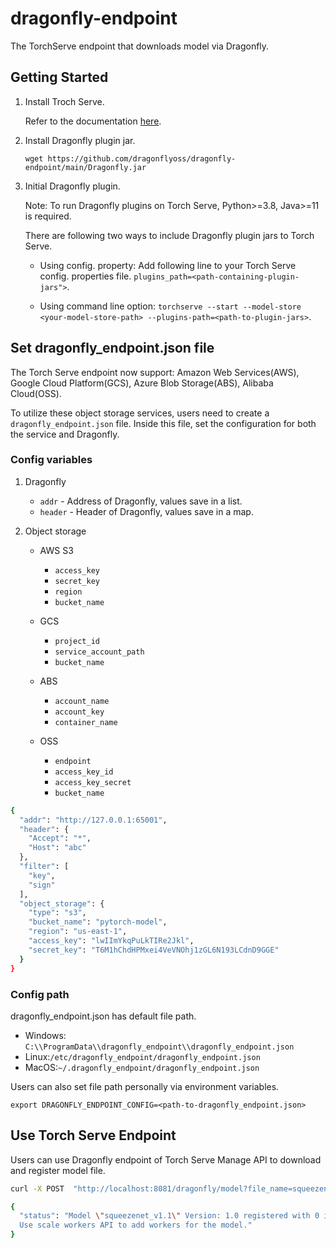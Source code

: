 # dragonfly-endpoint

The TorchServe endpoint that downloads model via Dragonfly.

## Getting Started

1. Install Troch Serve.

    Refer to the documentation [here](https://github.com/pytorch/serve).

2. Install Dragonfly plugin jar.

    `wget https://github.com/dragonflyoss/dragonfly-endpoint/main/Dragonfly.jar`

3. Initial Dragonfly plugin.

    Note: To run Dragonfly plugins on Torch Serve, Python>=3.8, Java>=11 is required.

    There are following two ways to include Dragonfly plugin jars to Torch Serve.

    - Using config. property: Add following line to your Torch Serve config. properties file. `plugins_path=<path-containing-plugin-jars">`.

    - Using command line option:  `torchserve --start --model-store <your-model-store-path> --plugins-path=<path-to-plugin-jars>`.

## Set dragonfly_endpoint.json file

The Torch Serve endpoint now support: Amazon Web Services(AWS), 
Google Cloud Platform(GCS), Azure Blob Storage(ABS), Alibaba Cloud(OSS).

To utilize these object storage services, users need to create a 
`dragonfly_endpoint.json` file. Inside this file, set the configuration 
for both the service and Dragonfly.

### Config variables

1. Dragonfly
    - `addr` - Address of Dragonfly, values save in a list.
    - `header` - Header of  Dragonfly, values save in a map.

2. Object storage
    - AWS S3
        - `access_key`
        - `secret_key`
        - `region`
        - `bucket_name`

    - GCS
        - `project_id`
        - `service_account_path`
        - `bucket_name`

    - ABS
        - `account_name`
        - `account_key`
        - `container_name`

    - OSS
        - `endpoint`
        - `access_key_id`
        - `access_key_secret`
        - `bucket_name`

```bash
{
  "addr": "http://127.0.0.1:65001",
  "header": {
    "Accept": "*",
    "Host": "abc"
  },
  "filter": [
    "key",
    "sign"
  ],
  "object_storage": {
    "type": "s3",
    "bucket_name": "pytorch-model",
    "region": "us-east-1",
    "access_key": "lwIImYkqPuLkTIRe2Jkl",
    "secret_key": "T6M1hChdHPMxei4VeVNOhj1zGL6N193LCdnD9GGE"
  }
}
```

### Config path

dragonfly_endpoint.json has default file path.

- Windows: `C:\\ProgramData\\dragonfly_endpoint\\dragonfly_endpoint.json`
- Linux:`/etc/dragonfly_endpoint/dragonfly_endpoint.json`
- MacOS:`~/.dragonfly_endpoint/dragonfly_endpoint.json`

Users can also set file path personally via environment variables.

`export DRAGONFLY_ENDPOINT_CONFIG=<path-to-dragonfly_endpoint.json>`

## Use Torch Serve Endpoint

Users can use Dragonfly endpoint of Torch Serve Manage API to download and register model file.

```bash
curl -X POST  "http://localhost:8081/dragonfly/model?file_name=squeezenet_v1.1.mar"

{
  "status": "Model \"squeezenet_v1.1\" Version: 1.0 registered with 0 initial workers. 
  Use scale workers API to add workers for the model."
}
```
